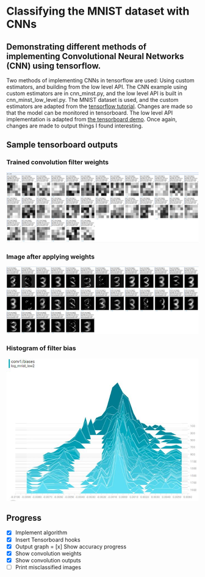 # Classifying the MNIST dataset with CNNs
## Demonstrating different methods of implementing Convolutional Neural Networks (CNN) using tensorflow.
Two methods of implementing CNNs in tensorflow are used: Using custom estimators, and building from the low level API.
The CNN example using custom estimators are in cnn_minst.py, and the low level API is built in cnn_minst_low_level.py. The MNIST dataset is used, and the custom estimators are adapted from the [tensorflow tutorial](https://www.tensorflow.org/tutorials/layers). Changes are made so that the model can be monitored in tensorboard. The low level API implementation is adapted from [the tensorboard demo](https://gist.github.com/decentralion/4f02ab8f1451e276fea1f165a20336f1#file-mnist-py). Once again, changes are made to output things I found interesting.
## Sample tensorboard outputs
### Trained convolution filter weights
![Sample convolution filter weights](./img/conv1_filter_weights.JPG)
### Image after applying weights
![Sample convolutional filter outputs](./img/conv1_filter_outputs.JPG)
### Histogram of filter bias
![Sample convolutional filter bias](./img/conv1_filter_bias.JPG)
## Progress
- [x] Implement algorithm
- [x] Insert Tensorboard hooks
- [x] Output graph
= [x] Show accuracy progress
- [x] Show convolution weights
- [x] Show convolution outputs
- [ ] Print misclassified images
